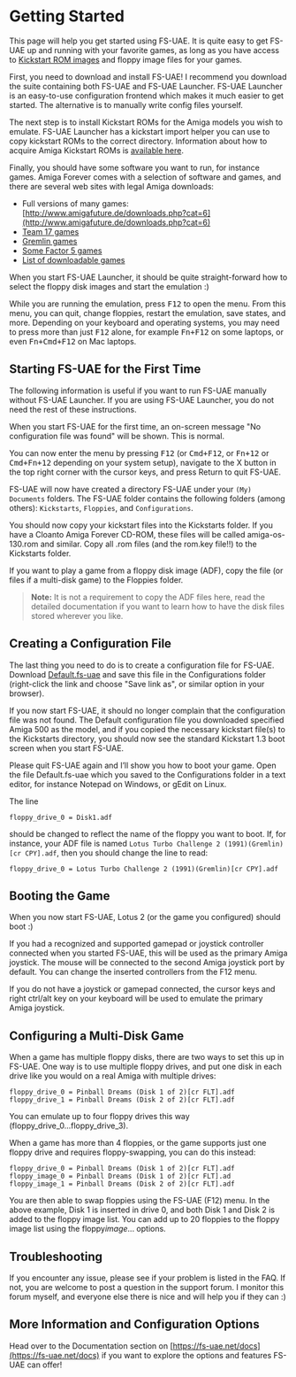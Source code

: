# Getting Started

This page will help you get started using FS-UAE. It is quite easy to get
FS-UAE up and running with your favorite games, as long as you have access
to [Kickstart ROM images](kickstarts.md) and floppy image files for your games.

First, you need to download and install FS-UAE! I recommend you download the
suite containing both FS-UAE and FS-UAE Launcher. FS-UAE Launcher is an
easy-to-use configuration frontend which makes it much easier to get started.
The alternative is to manually write config files yourself.

The next step is to install Kickstart ROMs for the Amiga models you wish
to emulate. FS-UAE Launcher has a kickstart import helper you can use to
copy kickstart ROMs to the correct directory. Information about how to
acquire Amiga Kickstart ROMs is [available here](kickstarts.md).

Finally, you should have some software you want to run, for instance games.
Amiga Forever comes with a selection of software and games, and there are
several web sites with legal Amiga downloads:

- Full versions of many games:
  [http://www.amigafuture.de/downloads.php?cat=6](http://www.amigafuture.de/downloads.php?cat=6)
- [Team 17 games](http://www.dream17.info/downloads.php?cat=1)
- [Gremlin games](http://gremlinworld.emuunlim.com/amiga.htm)
- [Some Factor 5 games](http://www.factor5.de/downloads.shtml)
- [List of downloadable games](https://openretro.org/reports/downloadable-games)

When you start FS-UAE Launcher, it should be quite straight-forward how to
select the floppy disk images and start the emulation :)

While you are running the emulation, press <kbd>F12</kbd> to open the menu.
From this menu, you can quit, change floppies, restart the emulation,
save states, and more. Depending on your keyboard and operating systems,
you may need to press more than just <kbd>F12</kbd> alone, for example
<kbd>Fn+F12</kbd> on some laptops, or even <kbd>Fn+Cmd+F12</kbd> on Mac
laptops.

## Starting FS-UAE for the First Time

The following information is useful if you want to run FS-UAE manually
without FS-UAE Launcher. If you are using FS-UAE Launcher, you do not need
the rest of these instructions.

When you start FS-UAE for the first time, an on-screen message
"No configuration file was found" will be shown. This is normal.

You can now enter the menu by pressing <kbd>F12</kbd> (or <kbd>Cmd+F12</kbd>,
or <kbd>Fn+12</kbd> or <kbd>Cmd+Fn+12</kbd> depending on your system setup),
navigate to the X button in the top right corner with the cursor keys,
and press Return to quit FS-UAE.

FS-UAE will now have created a directory FS-UAE under your `(My) Documents`
folders. The FS-UAE folder contains the following folders (among others):
`Kickstarts`, `Floppies`, and `Configurations`.

You should now copy your kickstart files into the Kickstarts folder. If you
have a Cloanto Amiga Forever CD-ROM, these files will be called
amiga-os-130.rom and similar. Copy all .rom files (and the rom.key file!!)
to the Kickstarts folder.

If you want to play a game from a floppy disk image (ADF), copy the file
(or files if a multi-disk game) to the Floppies folder.

> **Note:** It is not a requirement to copy the ADF files here, read the
> detailed documentation if you want to learn how to have the disk files
> stored wherever you like.

## Creating a Configuration File

The last thing you need to do is to create a configuration file for FS-UAE.
Download [Default.fs-uae](https://fs-uae.net/files/Default.fs-uae)
and save this file in the Configurations folder (right-click the link and
choose "Save link as", or similar option in your browser).

If you now start FS-UAE, it should no longer complain that the configuration
file was not found. The Default configuration file you downloaded specified
Amiga 500 as the model, and if you copied the necessary kickstart file(s)
to the Kickstarts directory, you should now see the standard Kickstart 1.3
boot screen when you start FS-UAE.

Please quit FS-UAE again and I’ll show you how to boot your game.
Open the file Default.fs-uae which you saved to the Configurations folder
in a text editor, for instance Notepad on Windows, or gEdit on Linux.

The line

    floppy_drive_0 = Disk1.adf

should be changed to reflect the name of the floppy you want to boot.
If, for instance, your ADF file is named
`Lotus Turbo Challenge 2 (1991)(Gremlin)[cr CPY].adf`, then you should
change the line to read:

    floppy_drive_0 = Lotus Turbo Challenge 2 (1991)(Gremlin)[cr CPY].adf

## Booting the Game

When you now start FS-UAE, Lotus 2 (or the game you configured) should boot :)

If you had a recognized and supported gamepad or joystick controller
connected when you started FS-UAE, this will be used as the primary Amiga
joystick. The mouse will be connected to the second Amiga joystick port by
default. You can change the inserted controllers from the F12 menu.

If you do not have a joystick or gamepad connected, the cursor keys and
right ctrl/alt key on your keyboard will be used to emulate the primary
Amiga joystick.

## Configuring a Multi-Disk Game

When a game has multiple floppy disks, there are two ways to set this up in
FS-UAE. One way is to use multiple floppy drives, and put one disk in
each drive like you would on a real Amiga with multiple drives:

    floppy_drive_0 = Pinball Dreams (Disk 1 of 2)[cr FLT].adf
    floppy_drive_1 = Pinball Dreams (Disk 2 of 2)[cr FLT].adf

You can emulate up to four floppy drives this way
(floppy_drive_0...floppy_drive_3).

When a game has more than 4 floppies, or the game supports just one floppy
drive and requires floppy-swapping, you can do this instead:

    floppy_drive_0 = Pinball Dreams (Disk 1 of 2)[cr FLT].adf
    floppy_image_0 = Pinball Dreams (Disk 1 of 2)[cr FLT].ad
    floppy_image_1 = Pinball Dreams (Disk 2 of 2)[cr FLT].adf

You are then able to swap floppies using the FS-UAE (F12) menu. In the above
example, Disk 1 is inserted in drive 0, and both Disk 1 and Disk 2 is
added to the floppy image list. You can add up to 20 floppies to the floppy
image list using the floppy*image*... options.

## Troubleshooting

If you encounter any issue, please see if your problem is listed in the FAQ.
If not, you are welcome to post a question in the support forum. I monitor
this forum myself, and everyone else there is nice and will help you if they
can :)

## More Information and Configuration Options

Head over to the Documentation section on
[https://fs-uae.net/docs](https://fs-uae.net/docs) if you want to explore
the options and features FS-UAE can offer!
